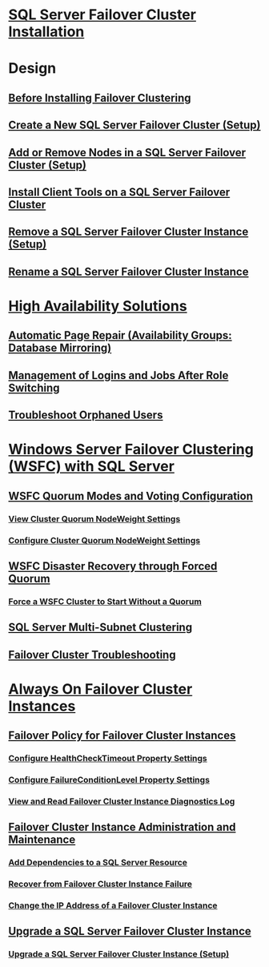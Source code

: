 # [SQL Server Failover Cluster Installation](install/sql-server-failover-cluster-installation.md)  

# Design
## [Before Installing Failover Clustering](install/before-installing-failover-clustering.md)  
## [Create a New SQL Server Failover Cluster (Setup)](install/create-a-new-sql-server-failover-cluster-setup.md)  
## [Add or Remove Nodes in a SQL Server Failover Cluster (Setup)](install/add-or-remove-nodes-in-a-sql-server-failover-cluster-setup.md)  
## [Install Client Tools on a SQL Server Failover Cluster](install/install-client-tools-on-a-sql-server-failover-cluster.md)  
## [Remove a SQL Server Failover Cluster Instance (Setup)](install/remove-a-sql-server-failover-cluster-instance-setup.md)  
## [Rename a SQL Server Failover Cluster Instance](install/rename-a-sql-server-failover-cluster-instance.md)  

# [High Availability Solutions](high-availability-solutions-sql-server.md)  
## [Automatic Page Repair (Availability Groups: Database Mirroring)](automatic-page-repair-availability-groups-database-mirroring.md)  
## [Management of Logins and Jobs After Role Switching](management-of-logins-and-jobs-after-role-switching-sql-server.md)  
## [Troubleshoot Orphaned Users](troubleshoot-orphaned-users-sql-server.md)  

# [Windows Server Failover Clustering (WSFC) with SQL Server](windows/windows-server-failover-clustering-wsfc-with-sql-server.md)  
## [WSFC Quorum Modes and Voting Configuration](windows/wsfc-quorum-modes-and-voting-configuration-sql-server.md)  
### [View Cluster Quorum NodeWeight Settings](windows/view-cluster-quorum-nodeweight-settings.md)  
### [Configure Cluster Quorum NodeWeight Settings](windows/configure-cluster-quorum-nodeweight-settings.md)  
## [WSFC Disaster Recovery through Forced Quorum](windows/wsfc-disaster-recovery-through-forced-quorum-sql-server.md)  
### [Force a WSFC Cluster to Start Without a Quorum](windows/force-a-wsfc-cluster-to-start-without-a-quorum.md)  
## [SQL Server Multi-Subnet Clustering](windows/sql-server-multi-subnet-clustering-sql-server.md)  
## [Failover Cluster Troubleshooting](windows/failover-cluster-troubleshooting.md)  

# [Always On Failover Cluster Instances](windows/always-on-failover-cluster-instances-sql-server.md)  
## [Failover Policy for Failover Cluster Instances](windows/failover-policy-for-failover-cluster-instances.md)  
### [Configure HealthCheckTimeout Property Settings](windows/configure-healthchecktimeout-property-settings.md)  
### [Configure FailureConditionLevel Property Settings](windows/configure-failureconditionlevel-property-settings.md)  
### [View and Read Failover Cluster Instance Diagnostics Log](windows/view-and-read-failover-cluster-instance-diagnostics-log.md)  
## [Failover Cluster Instance Administration and Maintenance](windows/failover-cluster-instance-administration-and-maintenance.md)  
### [Add Dependencies to a SQL Server Resource](windows/add-dependencies-to-a-sql-server-resource.md)  
### [Recover from Failover Cluster Instance Failure](windows/recover-from-failover-cluster-instance-failure.md)  
### [Change the IP Address of a Failover Cluster Instance](windows/change-the-ip-address-of-a-failover-cluster-instance.md)  
## [Upgrade a SQL Server Failover Cluster Instance](windows/upgrade-a-sql-server-failover-cluster-instance.md)  
### [Upgrade a SQL Server Failover Cluster Instance (Setup)](windows/upgrade-a-sql-server-failover-cluster-instance-setup.md)  